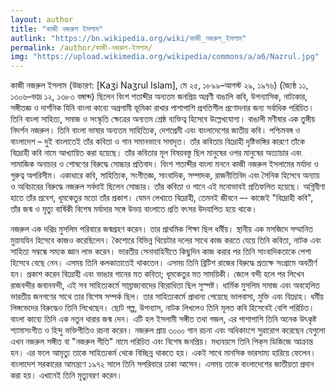 ```yaml
---
layout: author
title: "কাজী নজরুল ইসলাম"
autlink: "https://bn.wikipedia.org/wiki/কাজী_নজরুল_ইসলাম"
permalink: /author/কাজী-নজরুল-ইসলাম/
img: "https://upload.wikimedia.org/wikipedia/commons/a/a6/Nazrul.jpg"
---
```

কাজী নজরুল ইসলাম (উচ্চারণ: [Kaʒi Naʒrul Islam], মে ২৫, ১৮৯৯–আগস্ট ২৯, ১৯৭৬) (জ্যৈষ্ঠ ১১, ১৩০৬–ভাদ্র ১২, ১৩৮৩ বঙ্গাব্দ) ছিলেন বিংশ শতাব্দীর অন্যতম জনপ্রিয় অগ্রণী বাঙালি কবি, উপন্যাসিক, নাট্যকার, সঙ্গীতজ্ঞ ও দার্শনিক যিনি বাংলা কাব্যে অগ্রগামী ভূমিকা রাখার পাশাপাশি প্রগতিশীল প্রণোদনার জন্য সর্বাধিক পরিচিত। তিনি বাংলা সাহিত্য, সমাজ ও সংস্কৃতি ক্ষেত্রের অন্যতম শ্রেষ্ঠ ব্যক্তিত্ব হিসেবে উল্লেখযোগ্য। বাঙালী মণীষার এক তুঙ্গীয় নিদর্শন নজরুল। তিনি বাংলা ভাষার অন্যতম সাহিত্যিক, দেশপ্রেমী এবং বাংলাদেশের জাতীয় কবি। পশ্চিমবঙ্গ ও বাংলাদেশ – দুই বাংলাতেই তাঁর কবিতা ও গান সমানভাবে সমাদৃত। তাঁর কবিতায় বিদ্রোহী দৃষ্টিভঙ্গির কারণে তাঁকে বিদ্রোহী কবি নামে আখ্যায়িত করা হয়েছে। তাঁর কবিতার মূল বিষয়বস্তু ছিল মানুষের ওপর মানুষের অত্যাচার এবং সামাজিক অনাচার ও শোষণের বিরুদ্ধে সোচ্চার প্রতিবাদ। বিংশ শতাব্দীর বাংলা মননে কাজী নজরুল ইসলামের মর্যাদা ও গুরুত্ব অপরিসীম। একাধারে কবি, সাহিত্যিক, সংগীতজ্ঞ, সাংবাদিক, সম্পাদক, রাজনীতিবিদ এবং সৈনিক হিসেবে অন্যায় ও অবিচারের বিরুদ্ধে নজরুল সর্বদাই ছিলেন সোচ্চার। তাঁর কবিতা ও গানে এই মনোভাবই প্রতিফলিত হয়েছে। অগ্নিবীণা হাতে তাঁর প্রবেশ, ধূমকেতুর মতো তাঁর প্রকাশ। যেমন লেখাতে বিদ্রোহী, তেমনই জীবনে –- কাজেই "বিদ্রোহী কবি", তাঁর জন্ম ও মৃত্যু বার্ষিকী বিশেষ মর্যাদার সঙ্গে উভয় বাংলাতে প্রতি বৎসর উদযাপিত হয়ে থাকে।

নজরুল এক দরিদ্র মুসলিম পরিবারে জন্মগ্রহণ করেন। তার প্রাথমিক শিক্ষা ছিল ধর্মীয়। স্থানীয় এক মসজিদে সম্মানিত মুয়াযযিন হিসেবে কাজও করেছিলেন। কৈশোরে বিভিন্ন থিয়েটার দলের সাথে কাজ করতে যেয়ে তিনি কবিতা, নাটক এবং সাহিত্য সম্বন্ধে সম্যক জ্ঞান লাভ করেন। ভারতীয় সেনাবাহিনীতে কিছুদিন কাজ করার পর তিনি সাংবাদিকতাকে পেশা হিসেবে বেছে নেন। এসময় তিনি কলকাতাতেই থাকতেন। এসময় তিনি ব্রিটিশ রাজের বিরুদ্ধে প্রত্যক্ষ সংগ্রামে অবতীর্ণ হন। প্রকাশ করেন বিদ্রোহী এবং ভাঙার গানের মত কবিতা; ধূমকেতুর মত সাময়িকী। জেলে বন্দী হলে পর লিখেন রাজবন্দীর জবানবন্দী, এই সব সাহিত্যকর্মে সাম্রাজ্যবাদের বিরোধিতা ছিল সুস্পষ্ট। ধার্মিক মুসলিম সমাজ এবং অবহেলিত ভারতীয় জনগণের সাথে তার বিশেষ সম্পর্ক ছিল। তার সাহিত্যকর্মে প্রাধান্য পেয়েছে ভালবাসা, মুক্তি এবং বিদ্রোহ। ধর্মীয় লিঙ্গভেদের বিরুদ্ধেও তিনি লিখেছেন। ছোট গল্প, উপন্যাস, নাটক লিখলেও তিনি মূলত কবি হিসেবেই বেশি পরিচিত। বাংলা কাব্যে তিনি এক নতুন ধারার জন্ম দেন। এটি হল ইসলামী সঙ্গীত তথা গজল, এর পাশাপাশি তিনি অনেক উৎকৃষ্ট শ্যামাসংগীত ও হিন্দু ভক্তিগীতিও রচনা করেন। নজরুল প্রায় ৩০০০ গান রচনা এবং অধিকাংশে সুরারোপ করেছেন যেগুলো এখন নজরুল সঙ্গীত বা "নজরুল গীতি" নামে পরিচিত এবং বিশেষ জনপ্রিয়। মধ্যবয়সে তিনি পিক্‌স ডিজিজে আক্রান্ত হন। এর ফলে আমৃত্যু তাকে সাহিত্যকর্ম থেকে বিচ্ছিন্ন থাকতে হয়। একই সাথে মানসিক ভারসাম্য হারিয়ে ফেলেন। বাংলাদেশ সরকারের আমন্ত্রণে ১৯৭২ সালে তিনি সপরিবারে ঢাকা আসেন। এসময় তাকে বাংলাদেশের জাতীয়তা প্রদান করা হয়। এখানেই তিনি মৃত্যুবরণ করেন।